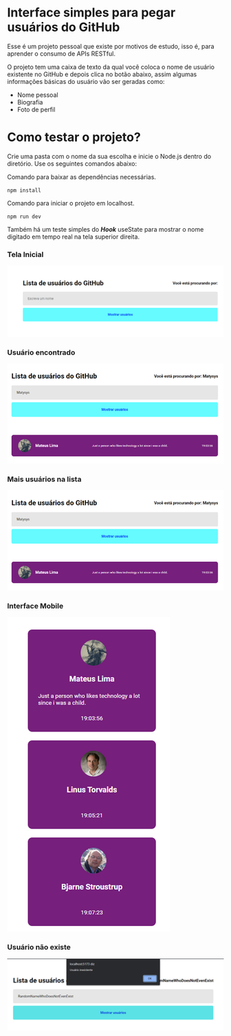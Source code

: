 # Interface simples para pegar usuários do GitHub

Esse é um projeto pessoal que existe por motivos de estudo, isso é, para aprender o consumo de APIs RESTful.

O projeto tem uma caixa de texto da qual você coloca o nome de usuário existente no GitHub e depois clica no botão abaixo, assim algumas informações básicas do usuário vão ser geradas como:
* Nome pessoal
* Biografia
* Foto de perfil

# Como testar o projeto?

Crie uma pasta com o nome da sua escolha e inicie o Node.js dentro do diretório. Use os seguintes comandos abaixo:

Comando para baixar as dependências necessárias.
```
npm install
```
Comando para iniciar o projeto em localhost.
```
npm run dev
```

Também há um teste simples do _**Hook**_ useState para mostrar o nome digitado em tempo real na tela superior direita.

### Tela Inicial
![tela inicial](./imagesexplanation/projeto.png)

### Usuário encontrado
![mais usuários](./imagesexplanation/usuarioencontrado.png)

### Mais usuários na lista
![mais usuários](./imagesexplanation/usuarioencontrado.png)

### Interface Mobile
![interface mobile](./imagesexplanation/mobile.png)

### Usuário não existe
![usuário não existe](./imagesexplanation/usuarionaoexiste.png)
